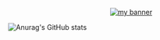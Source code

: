 <!-- Banner -->
<p align="center">
  <a href="https://github.com/Emiliano-Blackbird">
    <img src="https://github.com/user-attachments/assets/430ec43f-6363-49be-8dec-a09b7e5286e8" alt="my banner">
  </a>
</p>

<!-- GitHub Stats -->  
![Anurag's GitHub stats](https://github-readme-stats.vercel.app/api?username=Emiliano-Blackbird&show_icons=true&theme=tokyonight)
